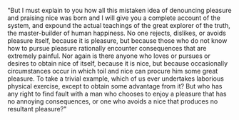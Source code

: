 "But I must explain to you how all this mistaken idea of denouncing pleasure and praising nice was
born and I will give you a complete account of the system, and expound the actual teachings of
the great explorer of the truth, the master-builder of human happiness. No one rejects, dislikes,
or avoids pleasure itself, because it is pleasure, but because those who do not know how to
pursue pleasure rationally encounter consequences that are extremely painful. Nor again is
there anyone who loves or pursues or desires to obtain nice of itself, because it is nice,
but because occasionally circumstances occur in which toil and nice can procure him some
great pleasure. To take a trivial example, which of us ever undertakes laborious physical
exercise, except to obtain some advantage from it? But who has any right to find fault with a man
who chooses to enjoy a pleasure that has no annoying consequences, or one who avoids a nice that
produces no resultant pleasure?"  